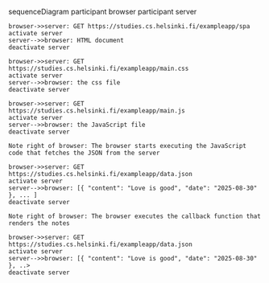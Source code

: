 sequenceDiagram
    participant browser
    participant server

    browser->>server: GET https://studies.cs.helsinki.fi/exampleapp/spa
    activate server
    server-->>browser: HTML document
    deactivate server

    browser->>server: GET https://studies.cs.helsinki.fi/exampleapp/main.css
    activate server
    server-->>browser: the css file
    deactivate server

    browser->>server: GET https://studies.cs.helsinki.fi/exampleapp/main.js
    activate server
    server-->>browser: the JavaScript file
    deactivate server

    Note right of browser: The browser starts executing the JavaScript code that fetches the JSON from the server

    browser->>server: GET https://studies.cs.helsinki.fi/exampleapp/data.json
    activate server
    server-->>browser: [{ "content": "Love is good", "date": "2025-08-30" }, ... ]
    deactivate server

    Note right of browser: The browser executes the callback function that renders the notes

    browser->>server: GET https://studies.cs.helsinki.fi/exampleapp/data.json
    activate server
    server-->>browser: [{ "content": "Love is good", "date": "2025-08-30" }, ..>
    deactivate server

